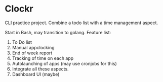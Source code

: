 # Clockr
CLI practice project. Combine a todo list with a time management aspect.

Start in Bash, may transition to golang.
Feature list:

1. To Do list
2. Manual appclocking
3. End of week report
4. Tracking of time on each app
5. Autolaunching of apps (may use cronjobs for this)
6. Integrate all these aspects.
7. Dashboard UI (maybe)
